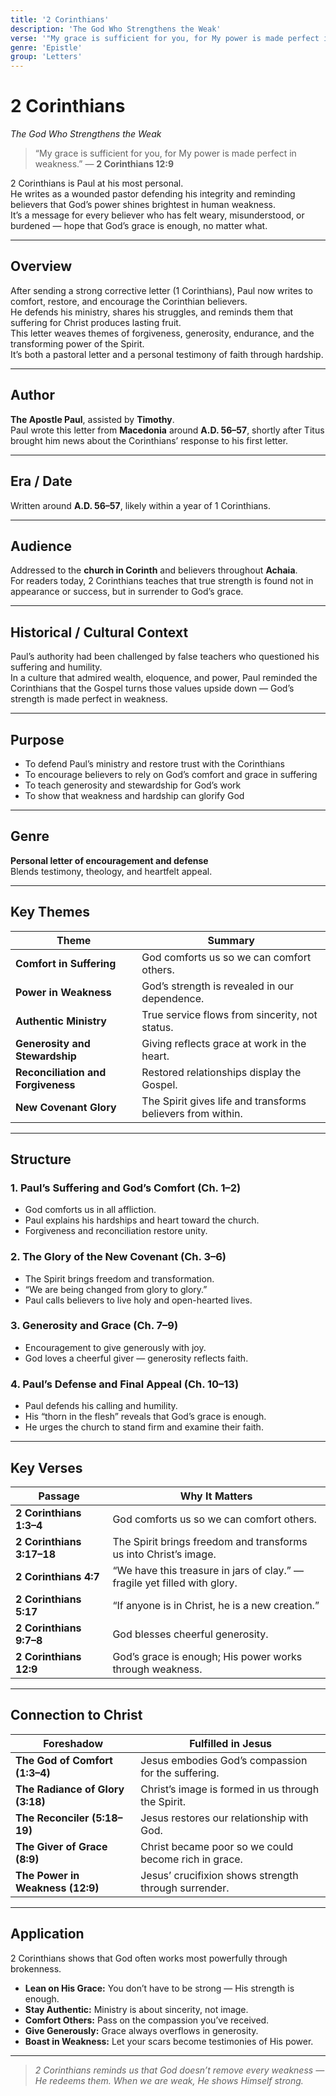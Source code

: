 ```yaml
---
title: '2 Corinthians'
description: 'The God Who Strengthens the Weak'
verse: '"My grace is sufficient for you, for My power is made perfect in weakness." — 2 Corinthians 12:9'
genre: 'Epistle'
group: 'Letters'
---
```


# 2 Corinthians  
*The God Who Strengthens the Weak*

> “My grace is sufficient for you, for My power is made perfect in weakness.” — **2 Corinthians 12:9**

2 Corinthians is Paul at his most personal.  
He writes as a wounded pastor defending his integrity and reminding believers that God’s power shines brightest in human weakness.  
It’s a message for every believer who has felt weary, misunderstood, or burdened — hope that God’s grace is enough, no matter what.

---

## Overview  
After sending a strong corrective letter (1 Corinthians), Paul now writes to comfort, restore, and encourage the Corinthian believers.  
He defends his ministry, shares his struggles, and reminds them that suffering for Christ produces lasting fruit.  
This letter weaves themes of forgiveness, generosity, endurance, and the transforming power of the Spirit.  
It’s both a pastoral letter and a personal testimony of faith through hardship.

---

## Author  
**The Apostle Paul**, assisted by **Timothy**.  
Paul wrote this letter from **Macedonia** around **A.D. 56–57**, shortly after Titus brought him news about the Corinthians’ response to his first letter.

---

## Era / Date  
Written around **A.D. 56–57**, likely within a year of 1 Corinthians.

---

## Audience  
Addressed to the **church in Corinth** and believers throughout **Achaia**.  
For readers today, 2 Corinthians teaches that true strength is found not in appearance or success, but in surrender to God’s grace.

---

## Historical / Cultural Context  
Paul’s authority had been challenged by false teachers who questioned his suffering and humility.  
In a culture that admired wealth, eloquence, and power, Paul reminded the Corinthians that the Gospel turns those values upside down — God’s strength is made perfect in weakness.

---

## Purpose  
- To defend Paul’s ministry and restore trust with the Corinthians  
- To encourage believers to rely on God’s comfort and grace in suffering  
- To teach generosity and stewardship for God’s work  
- To show that weakness and hardship can glorify God  

---

## Genre  
**Personal letter of encouragement and defense**  
Blends testimony, theology, and heartfelt appeal.

---

## Key Themes  

| Theme | Summary |
|-------|----------|
| **Comfort in Suffering** | God comforts us so we can comfort others. |
| **Power in Weakness** | God’s strength is revealed in our dependence. |
| **Authentic Ministry** | True service flows from sincerity, not status. |
| **Generosity and Stewardship** | Giving reflects grace at work in the heart. |
| **Reconciliation and Forgiveness** | Restored relationships display the Gospel. |
| **New Covenant Glory** | The Spirit gives life and transforms believers from within. |

---

## Structure  

### 1. Paul’s Suffering and God’s Comfort (Ch. 1–2)
- God comforts us in all affliction.  
- Paul explains his hardships and heart toward the church.  
- Forgiveness and reconciliation restore unity.  

### 2. The Glory of the New Covenant (Ch. 3–6)
- The Spirit brings freedom and transformation.  
- “We are being changed from glory to glory.”  
- Paul calls believers to live holy and open-hearted lives.  

### 3. Generosity and Grace (Ch. 7–9)
- Encouragement to give generously with joy.  
- God loves a cheerful giver — generosity reflects faith.  

### 4. Paul’s Defense and Final Appeal (Ch. 10–13)
- Paul defends his calling and humility.  
- His “thorn in the flesh” reveals that God’s grace is enough.  
- He urges the church to stand firm and examine their faith.  

---

## Key Verses  

| Passage | Why It Matters |
|----------|----------------|
| **2 Corinthians 1:3–4** | God comforts us so we can comfort others. |
| **2 Corinthians 3:17–18** | The Spirit brings freedom and transforms us into Christ’s image. |
| **2 Corinthians 4:7** | “We have this treasure in jars of clay.” — fragile yet filled with glory. |
| **2 Corinthians 5:17** | “If anyone is in Christ, he is a new creation.” |
| **2 Corinthians 9:7–8** | God blesses cheerful generosity. |
| **2 Corinthians 12:9** | God’s grace is enough; His power works through weakness. |

---

## Connection to Christ  

| Foreshadow | Fulfilled in Jesus |
|-------------|-------------------|
| **The God of Comfort (1:3–4)** | Jesus embodies God’s compassion for the suffering. |
| **The Radiance of Glory (3:18)** | Christ’s image is formed in us through the Spirit. |
| **The Reconciler (5:18–19)** | Jesus restores our relationship with God. |
| **The Giver of Grace (8:9)** | Christ became poor so we could become rich in grace. |
| **The Power in Weakness (12:9)** | Jesus’ crucifixion shows strength through surrender. |

---

## Application  
2 Corinthians shows that God often works most powerfully through brokenness.  
- **Lean on His Grace:** You don’t have to be strong — His strength is enough.  
- **Stay Authentic:** Ministry is about sincerity, not image.  
- **Comfort Others:** Pass on the compassion you’ve received.  
- **Give Generously:** Grace always overflows in generosity.  
- **Boast in Weakness:** Let your scars become testimonies of His power.  

---

> *2 Corinthians reminds us that God doesn’t remove every weakness — He redeems them. When we are weak, He shows Himself strong.*
